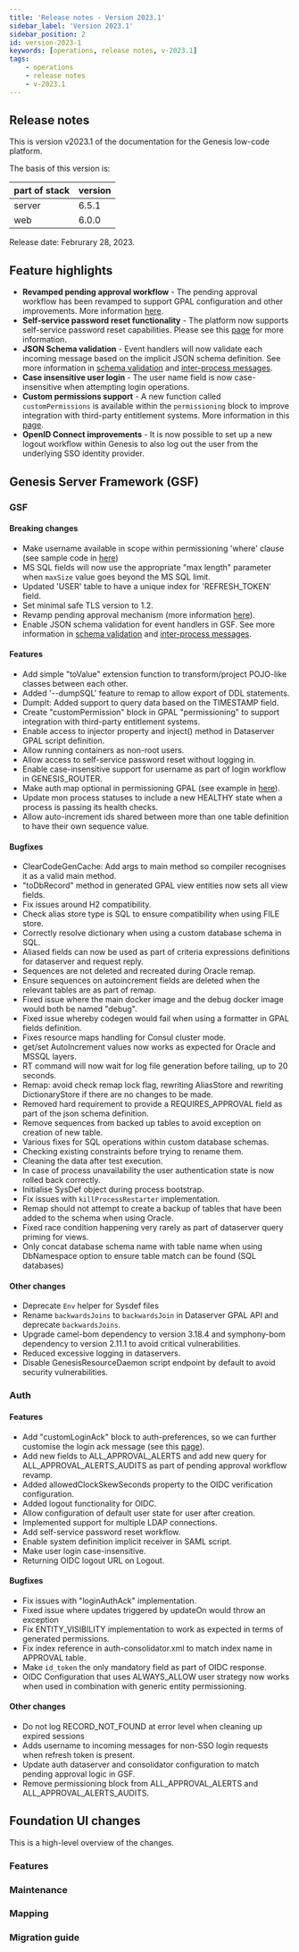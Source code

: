 ```yaml
---
title: 'Release notes - Version 2023.1'
sidebar_label: 'Version 2023.1'
sidebar_position: 2
id: version-2023-1
keywords: [operations, release notes, v-2023.1]
tags:
    - operations
    - release notes
    - v-2023.1
---
```


## Release notes
This is version v2023.1 of the documentation for the Genesis low-code platform.

The basis of this version is:

| part of stack | version | 
|---------------|---------|
| server        | 6.5.1   |  
| web           | 6.0.0   |   

Release date: Februrary 28, 2023. 

## Feature highlights
* **Revamped pending approval workflow** - The pending approval workflow has been revamped to support GPAL configuration and other improvements. More information [here](../../server/event-handler/advanced.md#pending-approvals).
* **Self-service password reset functionality** - The platform now supports self-service password reset capabilities. Please see this [page](../../server/access-control/password_authentication.md#selfservicereset) for more information.
* **JSON Schema validation** - Event handlers will now validate each incoming message based on the implicit JSON schema definition. See more information in [schema validation](../../03_server/04_event-handler/03_advanced.md#disabling-schema-validation) and [inter-process messages](../../server/inter-process-messages/metadata-annotations.md).
* **Case insensitive user login** - The user name field is now case-insensitive when attempting login operations.
* **Custom permissions support** - A new function called `customPermissions` is available within the `permissioning` block to improve integration with third-party entitlement systems. More information in this [page](../../03_server/05_access-control/05_authorisation-overview.md#custom-permissions-function).
* **OpenID Connect improvements** - It is now possible to set up a new logout workflow within Genesis to also log out the user from the underlying SSO identity provider.

## Genesis Server Framework (GSF)

### GSF

#### Breaking changes
- Make username available in scope within permissioning 'where' clause (see sample code in [here](../../server/access-control/authorisation.md#where-clauses))
- MS SQL fields will now use the appropriate "max length" parameter when `maxSize` value goes beyond the MS SQL limit. 
- Updated 'USER' table to have a unique index for 'REFRESH_TOKEN' field.
- Set minimal safe TLS version to 1.2.
- Revamp pending approval mechanism (more information [here](../../server/event-handler/advanced.md#pending-approvals)).
- Enable JSON schema validation for event handlers in GSF. See more information in [schema validation](../../server/event-handler/advanced.md#disabling-schema-validation) and [inter-process messages](../../server/inter-process-messages/metadata-annotations.md).

#### Features

- Add simple "toValue" extension function to transform/project POJO-like classes between each other.
- Added '--dumpSQL' feature to remap to allow export of DDL statements.
- DumpIt: Added support to query data based on the TIMESTAMP field.
- Create "customPermission" block in GPAL "permissioning" to support integration with third-party entitlement systems.
- Enable access to injector property and inject() method in Dataserver GPAL script definition.
- Allow running containers as non-root users.
- Allow access to self-service password reset without logging in.
- Enable case-insensitive support for username as part of login workflow in GENESIS_ROUTER.
- Make auth map optional in permissioning GPAL (see example in [here](../../server/access-control/authorisation-overview.md#auth-sub-block)).
- Update mon process statuses to include a new HEALTHY state when a process is passing its health checks.
- Allow auto-increment ids shared between more than one table definition to have their own sequence value.

#### Bugfixes

- ClearCodeGenCache: Add args to main method so compiler recognises it as a valid main method.
- "toDbRecord" method in generated GPAL view entities now sets all view fields.
- Fix issues around H2 compatibility. 
- Check alias store type is SQL to ensure compatibility when using FILE store.
- Correctly resolve dictionary when using a custom database schema in SQL.
- Aliased fields can now be used as part of criteria expressions definitions for dataserver and request reply. 
- Sequences are not deleted and recreated during Oracle remap. 
- Ensure sequences on autoincrement fields are deleted when the relevant tables are as part of remap.
- Fixed issue where the main docker image and the debug docker image would both be named "debug".
- Fixed issue whereby codegen would fail when using a formatter in GPAL fields definition.
- Fixes resource maps handling for Consul cluster mode.
- get/set AutoIncrement values now works as expected for Oracle and MSSQL layers.
- RT command will now wait for log file generation before tailing, up to 20 seconds.
- Remap: avoid check remap lock flag, rewriting AliasStore and rewriting DictionaryStore if there are no changes to be made.
- Removed hard requirement to provide a REQUIRES_APPROVAL field as part of the json schema definition.
- Remove sequences from backed up tables to avoid exception on creation of new table.
- Various fixes for SQL operations within custom database schemas.
- Checking existing constraints before trying to rename them.
- Cleaning the data after test execution.
- In case of process unavailability the user authentication state is now rolled back correctly.
- Initialise SysDef object during process bootstrap.
- Fix issues with `killProcessRestarter` implementation.
- Remap should not attempt to create a backup of tables that have been added to the schema when using Oracle.
- Fixed race condition happening very rarely as part of dataserver query priming for views.
- Only concat database schema name with table name when using DbNamespace option to ensure table match can be found (SQL databases)

#### Other changes
- Deprecate `Env` helper for Sysdef files
- Rename `backwardsJoins` to `backwardsJoin` in Dataserver GPAL API and deprecate `backwardsJoins`.
- Upgrade camel-bom dependency to version 3.18.4 and symphony-bom dependency to version 2.11.1 to avoid critical vulnerabilities.
- Reduced excessive logging in dataservers.
- Disable GenesisResourceDaemon script endpoint by default to avoid security vulnerabilities.

### Auth

#### Features

- Add "customLoginAck" block to auth-preferences, so we can further customise the login ack message (see this [page](../../server/access-control/password_authentication.md#customloginack)).
- Add new fields to ALL_APPROVAL_ALERTS and add new query for ALL_APPROVAL_ALERTS_AUDITS as part of pending approval workflow revamp.
- Added allowedClockSkewSeconds property to the OIDC verification configuration.
- Added logout functionality for OIDC.
- Allow configuration of default user state for user after creation.
- Implemented support for multiple LDAP connections.
- Add self-service password reset workflow.
- Enable system definition implicit receiver in SAML script.
- Make user login case-insensitive.
- Returning OIDC logout URL on Logout.

#### Bugfixes
- Fix issues with "loginAuthAck" implementation.
- Fixed issue where updates triggered by updateOn would throw an exception
- Fix ENTITY_VISIBILITY implementation to work as expected in terms of generated permissions.
- Fix index reference in auth-consolidator.xml to match index name in APPROVAL table.
- Make `id_token` the only mandatory field as part of OIDC response.
- OIDC Configuration that uses ALWAYS_ALLOW user strategy now works when used in combination with generic entity permissioning.

#### Other changes
- Do not log RECORD_NOT_FOUND at error level when cleaning up expired sessions
- Adds username to incoming messages for non-SSO login requests when refresh token is present.
- Update auth dataserver and consolidator configuration to match pending approval logic in GSF.
- Remove permissioning block from ALL_APPROVAL_ALERTS and ALL_APPROVAL_ALERTS_AUDITS.

## Foundation UI changes
This is a high-level overview of the changes.

### Features


### Maintenance


### Mapping


### Migration guide
